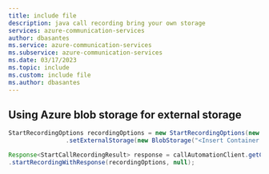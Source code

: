 ```yaml
---
title: include file
description: java call recording bring your own storage
services: azure-communication-services
author: dbasantes
ms.service: azure-communication-services
ms.subservice: azure-communication-services
ms.date: 03/17/2023
ms.topic: include
ms.custom: include file
ms.author: dbasantes
---
```


## Using Azure blob storage for external storage

```java
StartRecordingOptions recordingOptions = new StartRecordingOptions(new ServerCallLocator("<serverCallId>"))
                .setExternalStorage(new BlobStorage("<Insert Container / Blob Uri>"));

Response<StartCallRecordingResult> response = callAutomationClient.getCallRecording()
.startRecordingWithResponse(recordingOptions, null);
```
